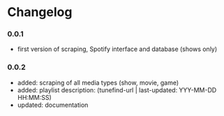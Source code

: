 # Changelog

### 0.0.1
- first version of scraping, Spotify interface and database (shows only)

### 0.0.2
- added: scraping of all media types (show, movie, game)
- added: playlist description: (tunefind-url | last-updated: YYY-MM-DD HH:MM:SS)
- updated: documentation
